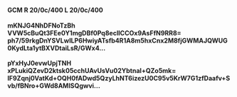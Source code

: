 #### GCM R 20/0c/400 L 20/0c/400
**mKNJG4NhDFNoTzBh**<br/>**VVW5cBuQt3FEe0Y1mgDBf0Pq8ecIlCCOx9AsFfN9RR8=**<br/>**ph7/59rkgDnYSVLwILP6HwiyATsfb4R1A8m5hxCnx2M8fjGWMAJQWUG0KydLta1ytBXVDtaiLsR/GWx4...**<br/><br/>
**pYxHyJ0evwUpjTNH**<br/>**xPLukiQZevD2ktsk05cchUAvUsVu02Ybtnal+QZo5mk=**<br/>**lF9Zqnj0VatKd+OQH0fADwd5QzyLhNT6izezU0C95v5KrW7G1zfDaafv+Svb/fBNro+GWd8AMISQgwvi...**